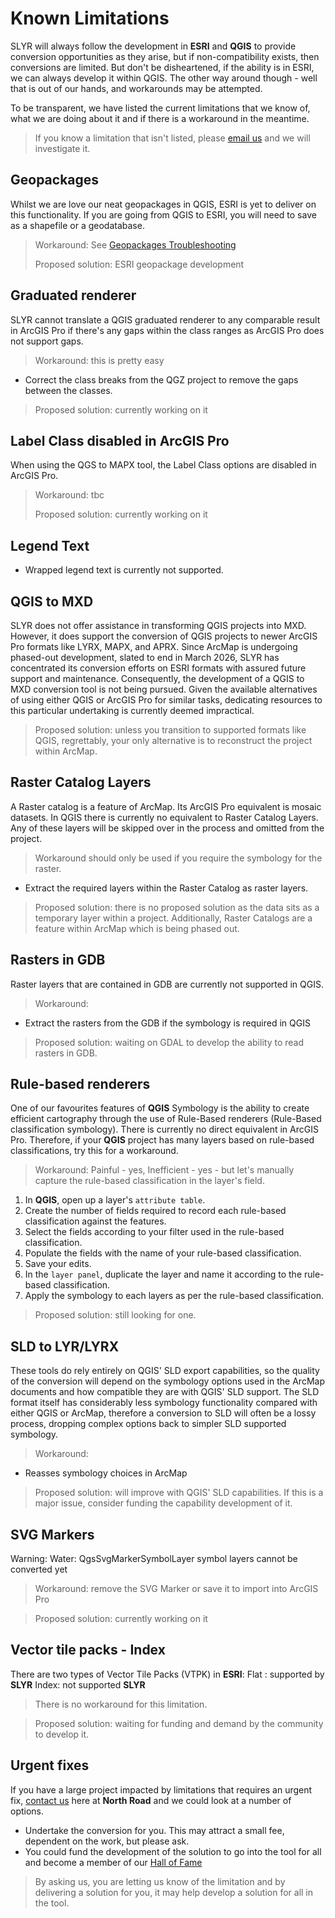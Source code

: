 # Known Limitations

SLYR will always follow the development in **ESRI** and **QGIS** to provide
conversion opportunities as they arise, but if non-compatibility exists, then
conversions are limited. But don't be disheartened, if the ability is in ESRI,
we can always develop it within QGIS. The other way around though - well that
is out of our hands, and workarounds may be attempted.

To be transparent, we have listed the current limitations that we know of, what
we are doing about it and if there is a workaround in the meantime.
> If you know a limitation that isn't listed,
> please [email us](mailto:info@north-road.com) and we will investigate it.

<!--## Template ##
Description
> Workaround intro

1. Instruction
2. Instruction

> Proposed solution: currently working on it -->

## Geopackages

Whilst we are love our neat geopackages in QGIS, ESRI is yet to deliver on this
functionality. If you are going from QGIS to ESRI, you will need to save as a
shapefile or a geodatabase.
> Workaround:
> See [Geopackages Troubleshooting](https://slyr.north-road.com/user_guide/troubleshooting/#geopackage)
>
> Proposed solution: ESRI geopackage development

## Graduated renderer

SLYR cannot translate a QGIS graduated renderer to any comparable result in
ArcGIS Pro if there's any gaps within the class ranges as ArcGIS Pro does not
support gaps.
> Workaround: this is pretty easy

* Correct the class breaks from the QGZ project to remove the gaps between the
  classes.

> Proposed solution: currently working on it

## Label Class disabled in ArcGIS Pro

When using the QGS to MAPX tool, the Label Class options are disabled in ArcGIS
Pro.
> Workaround: tbc
>
> Proposed solution: currently working on it

## Legend Text

- Wrapped legend text is currently not supported.

## QGIS to MXD

SLYR does not offer assistance in transforming QGIS projects into MXD. However,
it does support the conversion of QGIS projects to newer ArcGIS Pro formats
like LYRX, MAPX, and APRX. Since ArcMap is undergoing phased-out development,
slated to end in March 2026, SLYR has concentrated its conversion efforts on
ESRI formats with assured future support and maintenance. Consequently, the
development of a QGIS to MXD conversion tool is not being pursued. Given the
available alternatives of using either QGIS or ArcGIS Pro for similar tasks,
dedicating resources to this particular undertaking is currently deemed
impractical.

> Proposed solution: unless you transition to supported formats like QGIS,
> regrettably, your only alternative is to reconstruct the project within ArcMap.

## Raster Catalog Layers

A Raster catalog is a feature of ArcMap. Its ArcGIS Pro equivalent is mosaic
datasets.
In QGIS there is currently no equivalent to Raster Catalog Layers. Any of these
layers will be skipped over in the process and omitted from the project.

> Workaround should only be used if you require the symbology for the raster.

* Extract the required layers within the Raster Catalog as raster layers.

> Proposed solution: there is no proposed solution as the data sits as a
> temporary layer within a project. Additionally, Raster Catalogs are a feature
> within ArcMap which is being phased out.

## Rasters in GDB

Raster layers that are contained in GDB are currently not supported in QGIS.

> Workaround:

* Extract the rasters from the GDB if the symbology is required in QGIS

> Proposed solution: waiting on GDAL to develop the ability to read rasters in
> GDB.

## Rule-based renderers

One of our favourites features of **QGIS** Symbology is the ability to create
efficient cartography through the use of Rule-Based renderers (Rule-Based
classification symbology). There is currently no direct equivalent in ArcGIS
Pro. Therefore, if your **QGIS** project has many layers based on rule-based
classifications, try this for a workaround.
> Workaround: Painful - yes, Inefficient - yes - but let's manually capture the
> rule-based classification in the layer's field.

1. In **QGIS**, open up a layer's `attribute table`.
2. Create the number of fields required to record each rule-based
   classification against the features.
3. Select the fields according to your filter used in the rule-based
   classification.
4. Populate the fields with the name of your rule-based classification.
5. Save your edits.
6. In the `layer panel`, duplicate the layer and name it according to the
   rule-based classification.
7. Apply the symbology to each layers as per the rule-based classification.

> Proposed solution: still looking for one.

## SLD to LYR/LYRX

These tools do rely entirely on QGIS' SLD export capabilities, so the quality
of the conversion will depend on the symbology options used in the ArcMap
documents and how compatible they are with QGIS' SLD support. The SLD format
itself has considerably less symbology functionality compared with either QGIS
or ArcMap, therefore a conversion to SLD will often be a lossy process,
dropping complex options back to simpler SLD supported symbology.
> Workaround:

* Reasses symbology choices in ArcMap

> Proposed solution: will improve with QGIS' SLD capabilities. If this is a
> major issue, consider funding the capability development of it.

## SVG Markers

Warning: Water: QgsSvgMarkerSymbolLayer symbol layers cannot be converted yet
> Workaround: remove the SVG Marker or save it to import into ArcGIS Pro

> Proposed solution: currently working on it

## Vector tile packs - Index

There are two types of Vector Tile Packs (VTPK) in **ESRI**:
Flat : supported by **SLYR**
Index: not supported **SLYR**

> There is no workaround for this limitation.

> Proposed solution: waiting for funding and demand by the community to develop
> it.

## Urgent fixes

If you have a large project impacted by limitations that requires an urgent
fix, [contact us](mailto:info@north-road.com) here at **North Road** and we
could look at a number of options.

- Undertake the conversion for you. This may attract a small fee, dependent on
  the work, but please ask.
- You could fund the development of the solution to go into the tool for all
  and become a member of our [Hall of Fame](hall_of_fame)

> By asking us, you are letting us know of the limitation and by delivering a
> solution for you, it may help develop a solution for all in the tool. 

